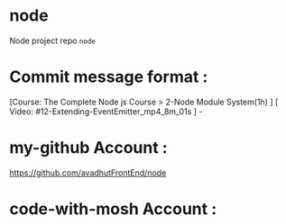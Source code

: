 # node 
Node project repo `node` 

# Commit message format : 
[Course: The Complete Node js Course > 2-Node Module System(1h) ] [ Video: #12-Extending-EventEmitter_mp4_8m_01s  ] -


# my-github Account : 
https://github.com/avadhutFrontEnd/node 

# code-with-mosh Account : 
